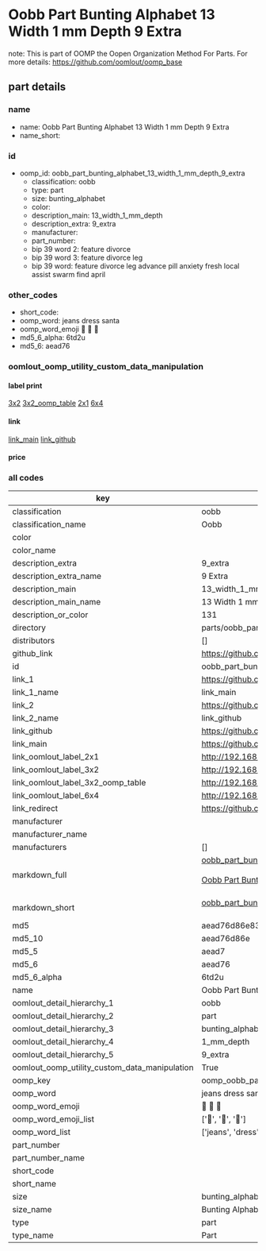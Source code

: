 # Oobb Part Bunting Alphabet 13 Width 1 mm Depth 9 Extra  

note: This is part of OOMP the Oopen Organization Method For Parts. For more details: https://github.com/oomlout/oomp_base

##  part details
  







### name
* name: Oobb Part Bunting Alphabet 13 Width 1 mm Depth 9 Extra
* name_short: 
### id
* oomp_id: oobb_part_bunting_alphabet_13_width_1_mm_depth_9_extra
  * classification: oobb
  * type: part
  * size: bunting_alphabet
  * color: 
  * description_main: 13_width_1_mm_depth
  * description_extra: 9_extra
  * manufacturer: 
  * part_number: 
  * bip 39 word 2: feature divorce
  * bip 39 word 3: feature divorce leg
  * bip 39 word: feature divorce leg advance pill anxiety fresh local assist swarm find april

### other_codes
* short_code: 
* oomp_word: jeans dress santa
* oomp_word_emoji :jeans: :dress: :santa:
* md5_6_alpha: 6td2u
* md5_6: aead76






### oomlout_oomp_utility_custom_data_manipulation
#### label print
[3x2](http://192.168.1.245:1112/?label=oomp%206td2u)
[3x2_oomp_table](http://192.168.1.108:1112/?label=oomp%206td2u)
[2x1](http://192.168.1.242:1112/?label=oomp%206td2u)
[6x4](http://192.168.1.55:1112/?label=oomp%206td2u)    

#### link

[link_main](https://github.com/oomlout/oomlout_oomp_version_1_messy/tree/main/parts/oobb_part_bunting_alphabet_13_width_1_mm_depth_9_extra) [link_github](https://github.com/oomlout/oomlout_oomp_version_1_messy/tree/main/parts/oobb_part_bunting_alphabet_13_width_1_mm_depth_9_extra)                             

#### price







### all codes 
| key | value |  
| --- | --- |  
| classification | oobb |  
| classification_name | Oobb |  
| color |  |  
| color_name |  |  
| description_extra | 9_extra |  
| description_extra_name | 9 Extra |  
| description_main | 13_width_1_mm_depth |  
| description_main_name | 13 Width 1 mm Depth |  
| description_or_color | 131 |  
| directory | parts/oobb_part_bunting_alphabet_13_width_1_mm_depth_9_extra |  
| distributors | [] |  
| github_link | https://github.com/oomlout/oomlout_oomp_part_src/tree/main/parts/oobb_part_bunting_alphabet_13_width_1_mm_depth_9_extra |  
| id | oobb_part_bunting_alphabet_13_width_1_mm_depth_9_extra |  
| link_1 | https://github.com/oomlout/oomlout_oomp_version_1_messy/tree/main/parts/oobb_part_bunting_alphabet_13_width_1_mm_depth_9_extra |  
| link_1_name | link_main |  
| link_2 | https://github.com/oomlout/oomlout_oomp_version_1_messy/tree/main/parts/oobb_part_bunting_alphabet_13_width_1_mm_depth_9_extra |  
| link_2_name | link_github |  
| link_github | https://github.com/oomlout/oomlout_oomp_version_1_messy/tree/main/parts/oobb_part_bunting_alphabet_13_width_1_mm_depth_9_extra |  
| link_main | https://github.com/oomlout/oomlout_oomp_version_1_messy/tree/main/parts/oobb_part_bunting_alphabet_13_width_1_mm_depth_9_extra |  
| link_oomlout_label_2x1 | http://192.168.1.242:1112/?label=oomp%206td2u |  
| link_oomlout_label_3x2 | http://192.168.1.245:1112/?label=oomp%206td2u |  
| link_oomlout_label_3x2_oomp_table | http://192.168.1.108:1112/?label=oomp%206td2u |  
| link_oomlout_label_6x4 | http://192.168.1.55:1112/?label=oomp%206td2u |  
| link_redirect | https://github.com/oomlout/oomlout_oomp_version_1_messy/tree/main/parts/oobb_part_bunting_alphabet_13_width_1_mm_depth_9_extra |  
| manufacturer |  |  
| manufacturer_name |  |  
| manufacturers | [] |  
| markdown_full | [oobb_part_bunting_alphabet_13_width_1_mm_depth_9_extra](none)<br>[](none)<br>[Oobb Part Bunting Alphabet 13 Width 1 Mm Depth 9 Extra](none)<br><br> |  
| markdown_short | [oobb_part_bunting_alphabet_13_width_1_mm_depth_9_extra](none)<br><br> |  
| md5 | aead76d86e834b982852603efe9002a1 |  
| md5_10 | aead76d86e |  
| md5_5 | aead7 |  
| md5_6 | aead76 |  
| md5_6_alpha | 6td2u |  
| name | Oobb Part Bunting Alphabet 13 Width 1 mm Depth 9 Extra |  
| oomlout_detail_hierarchy_1 | oobb |  
| oomlout_detail_hierarchy_2 | part |  
| oomlout_detail_hierarchy_3 | bunting_alphabet |  
| oomlout_detail_hierarchy_4 | 1_mm_depth |  
| oomlout_detail_hierarchy_5 | 9_extra |  
| oomlout_oomp_utility_custom_data_manipulation | True |  
| oomp_key | oomp_oobb_part_bunting_alphabet_13_width_1_mm_depth_9_extra |  
| oomp_word | jeans dress santa |  
| oomp_word_emoji | :jeans: :dress: :santa: |  
| oomp_word_emoji_list | [':jeans:', ':dress:', ':santa:'] |  
| oomp_word_list | ['jeans', 'dress', 'santa'] |  
| part_number |  |  
| part_number_name |  |  
| short_code |  |  
| short_name |  |  
| size | bunting_alphabet |  
| size_name | Bunting Alphabet |  
| type | part |  
| type_name | Part |  
